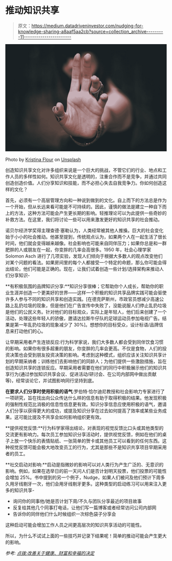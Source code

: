 # 推动知识共享

> 原文：<https://medium.datadriveninvestor.com/nudging-for-knowledge-sharing-a8aaf5aa2cb?source=collection_archive---------11----------------------->

![](img/77d8dc2abe48a8aefc9aa218938ffd9b.png)

Photo by [Kristina Flour](https://unsplash.com/@tinaflour?utm_source=medium&utm_medium=referral) on [Unsplash](https://unsplash.com?utm_source=medium&utm_medium=referral)

创造知识共享文化对许多组织来说是一个巨大的挑战，不管它们的行业、地点和工作人员的多样性如何。知识共享文化是透明的，注重合作而不是竞争，并通过共同创造创造价值。人们分享知识和技能，而不必担心失去自我竞争力。你如何创造这样的文化？

首先，必须有一个高层管理方向和一种说到做到的文化。自上而下的方法总是作为一个开始，但从长远来看可能是不可持续的。因此，谨慎的做法是建立一种自下而上的方法，这种方法可能会产生更长期的影响。轻推理论可以为此提供一些奇妙的补救方法。在这里，我们将讨论一些可以用来激发更好的知识共享的社会推动。

诺贝尔经济学奖得主理查德·塞勒认为，人类经常被其他人推搡。巨大的社会变化始于小小的社会推动。他甚至提到，传统观点认为，如果两个人在一起生活了很长时间，他们就会变得越来越像。社会影响也可能来自同伴压力；如果你总是和一群肥胖的人或朋友在一起，你变胖的几率会高很多。1950 年，社会心理学家 Solomon Asch 进行了几项实验，发现人们倾向于根据大多数人的观点改变他们对某个问题的看法。如果房间里的每个人都接受一个特定的命题，那么你可能会得出结论，他们可能是正确的。现在，让我们试着创造一些计划/选择架构来推动人们分享知识-

**有积极氛围的品牌知识分享:**知识分享很棒；它帮助你个人成长，帮助你的职业生涯并创造一个更美好的世界——这样一个积极的知识共享品牌实践可能会驱使许多人参与不同的知识共享和创造实践。[在德克萨斯州，市政官员想减少高速公路上乱扔垃圾的现象，但是他们在广告宣传中失败了，没能说服人们停止乱扔垃圾是他们的公民义务。针对他们的目标观众，实际上是年轻人，他们后来创建了一个活动，处理这些年轻人的骄傲，邀请达拉斯牛仔队的足球运动员参加电视广告。结果是第一年乱扔垃圾的现象减少了 30%]。想想你的目标受众，设计标语/品牌信息来打动他们的心。

让早期采用者产生连锁反应:行为科学家说，我们大多数人都会受到同伴饮食习惯的影响。如果你有很多超重的朋友，你变胖的几率会更高。不仅是食物，人们的投资决策也会受到朋友投资决策的影响。考虑到这种模式，组织应该关注知识共享计划的早期采纳者；训练他们去影响他们的同龄人；为他们提供一些激励措施，旨在创造知识共享的连锁反应。早期采用者需要在他们的同行中积极展示他们的知识共享行为(通过参加知识共享会议、促进活动/研讨会、在公司内部网中做出贡献等)，经常谈论它，并试图影响同行坚持到底。

**在要求人们分享时使用积极的语气**:罗伯特·恰尔迪尼教授和社会影响力专家进行了一项研究，旨在找出向公众传达什么样的信息有助于取得积极的结果。他发现积极的强制性规范比消极的信息性信息更有效。知识分享信息应使用积极的语气，邀请人们分享以获得更大的成功，或提及知识分享在过去如何提高了效率或某些业务成果。这可能比提及不共享会如何影响组织更有效。

**提供视觉反馈:**行为科学家得出结论，对表现的视觉反馈比口头或其他类型的交流更有影响力。每次员工参加知识分享活动时，提供视觉反馈，例如在他们的桌子上放一个快乐的表情贴纸、一张简单的贺卡或其他员工可以看到的任何东西。这种视觉反馈可能会极大地改变员工的行为，尤其是那些不是知识共享项目早期采用者的员工。

**社交启动对影响:**启动是指微妙的影响可以对人类行为产生广泛的、无意识的影响。例如，如果在选举日的前一天问人们是否计划明天投票，他们投票的可能性会增加 25%。书中提到的另一个例子，Nudge，如果人们被问及他们预计下周多久用牙线剔牙一次，他们会用牙线剔牙更多。这种类型的启动练习可以用来注入更多的知识共享-

*   询问你的同事他/她是否计划下周/不久与团队分享最近的项目故事
*   反复给其他几个同事打电话，让他们写一篇博客或者经常访问公司内部网
*   告诉你的同伴他们什么时候组织一次棕色袋子分享会

这种启动可能会增加工作人员之间更高层次的知识共享活动的可能性。

所以，为什么不试试上面的一些技巧并记录下结果呢！简单的推动可能会产生更大的影响。

*参考:* [*点拨:改善关于健康、财富和幸福的决定*](https://www.amazon.com/Nudge-Improving-Decisions-Health-Happiness/dp/014311526X)